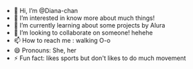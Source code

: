 - 👋 Hi, I’m @Diana-chan
- 👀 I’m interested in know more about much things! 
- 🌱 I’m currently learning about some projects by Alura
- 💞️ I’m looking to collaborate on someone! hehehe
- 📫 How to reach me : walking O-o
- 😄 Pronouns: She, her
- ⚡ Fun fact: likes sports but don't likes to do much movement

<!---
Diana-chan/Diana-chan is a ✨ special ✨ repository because its `README.md` (this file) appears on your GitHub profile.
You can click the Preview link to take a look at your changes.
--->
